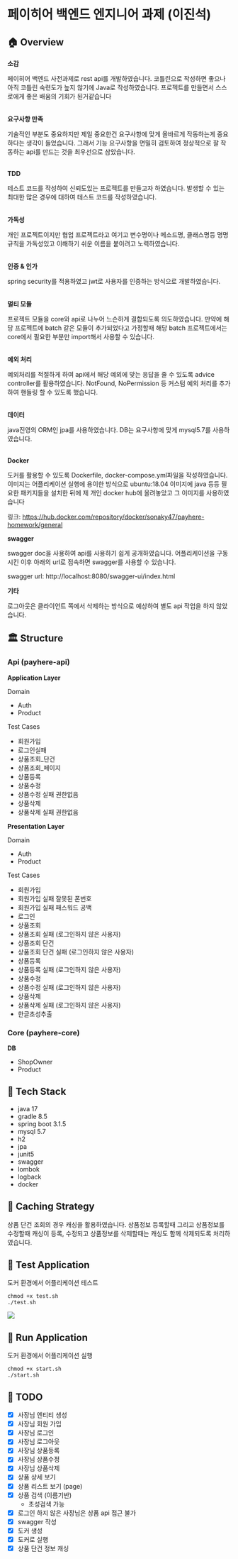 # 페이히어 백엔드 엔지니어 과제 (이진석)

## 🏠 Overview

**소감**

페이히어 백엔드 사전과제로 rest api를 개발하였습니다.
코틀린으로 작성하면 좋으나 아직 코틀린 숙련도가 높지 않기에 Java로 작성하였습니다.
프로젝트를 만들면서 스스로에게 좋은 배움의 기회가 된거같습니다 <br><br>

**요구사항 만족**

기술적인 부분도 중요하지만 제일 중요한건 요구사항에 맞게 올바르게 작동하는게 중요하다는 생각이 들었습니다.
그래서 기능 요구사항을 면밀히 검토하여 정상적으로 잘 작동하는 api를 만드는 것을 최우선으로 삼았습니다. <br><br>

**TDD**

테스트 코드를 작성하여 신뢰도있는 프로젝트를 만들고자 하였습니다.
발생할 수 있는 최대한 많은 경우에 대하여 테스트 코드를 작성하였습니다.
<br><br>

**가독성**

개인 프로젝트이지만 협업 프로젝트라고 여기고 변수명이나 메소드명, 클래스명등 명명 규칙을
가독성있고 이해하기 쉬운 이름을 붙이려고 노력하였습니다.
<br><br>

**인증 & 인가**

spring security를 적용하였고 jwt로 사용자를 인증하는 방식으로 개발하였습니다.
<br><br>

**멀티 모듈**

프로젝트 모듈을 core와 api로 나누어 느슨하게 결합되도록 의도하였습니다.
만약에 해당 프로젝트에 batch 같은 모듈이 추가되었다고 가정할때 해당 batch 프로젝트에서는 core에서 필요한 부분만 import해서 사용할 수 있습니다.
<br><br>

**예외 처리**

예외처리를 적절하게 하여 api에서 해당 예외에 맞는 응답을 줄 수 있도록 advice controller를 활용하였습니다.
NotFound, NoPermission 등 커스텀 예외 처리를 추가하여 핸들링 할 수 있도록 했습니다.
<br><br>

**데이터**

java진영의 ORM인 jpa를 사용하였습니다. DB는 요구사항에 맞게 mysql5.7를 사용하였습니다. <br><br>

**Docker**

도커를 활용할 수 있도록 Dockerfile, docker-compose.yml파일을 작성하였습니다.
이미지는 어플리케이션 실행에 용이한 방식으로 ubuntu:18.04 이미지에 java 등등 필요한 패키지들을 설치한 뒤에 제 개인 docker hub에 올려놓았고
그 이미지를 사용하였습니다

링크: https://hub.docker.com/repository/docker/sonaky47/payhere-homework/general

**swagger**

swagger doc을 사용하여 api를 사용하기 쉽게 공개하였습니다.
어플리케이션을 구동시킨 이후 아래의 url로 접속하면 swagger를 사용할 수 있습니다.

swagger url: http://localhost:8080/swagger-ui/index.html

**기타**

로그아웃은 클라이언트 쪽에서 삭제하는 방식으로 예상하여 별도 api 작업을 하지 않았습니다.

## 🏛️ Structure

### Api (payhere-api)

**Application Layer**

Domain

- Auth
- Product

Test Cases

- 회원가입
- 로그인실패
- 상품조회_단건
- 상품조회_페이지
- 상품등록
- 상품수정
- 상품수정 실패 권한없음
- 상품삭제
- 상품삭제 실패 권한없음

**Presentation Layer**

Domain

- Auth
- Product

Test Cases

- 회원가입
- 회원가입 실패 잘못된 폰번호
- 회원가입 실패 패스워드 공백
- 로그인
- 상품조회
- 상품조회 실패 (로그인하지 않은 사용자)
- 상품조회 단건
- 상품조회 단건 실패 (로그인하지 않은 사용자)
- 상품등록
- 상품등록 실패 (로그인하지 않은 사용자)
- 상품수정
- 상품수정 실패 (로그인하지 않은 사용자)
- 상품삭제
- 상품삭제 실패 (로그인하지 않은 사용자)
- 한글초성추출

### Core (payhere-core)

**DB**

- ShopOwner
- Product

## 🎢 Tech Stack

- java 17
- gradle 8.5
- spring boot 3.1.5
- mysql 5.7
- h2
- jpa
- junit5
- swagger
- lombok
- logback
- docker

## 🧩 Caching Strategy

상품 단건 조회의 경우 캐싱을 활용하였습니다.
상품정보 등록할때 그리고 상품정보를 수정할때 캐싱이 등록, 수정되고
상품정보를 삭제할때는 캐싱도 함께 삭제되도록 처리하였습니다.

## 🙏 Test Application

도커 환경에서 어플리케이션 테스트

```shell
chmod +x test.sh
./test.sh
```

![](docs/test.png)

## 🏃 Run Application

도커 환경에서 어플리케이션 실행

```shell
chmod +x start.sh
./start.sh
```

## 👷 TODO

- [x] 사장님 엔티티 생성
- [x] 사장님 회원 가입
- [x] 사장님 로그인
- [x] 사장님 로그아웃
- [x] 사장님 상품등록
- [x] 사장님 상품수정
- [x] 사장님 상품삭제
- [x] 상품 상세 보기
- [x] 상품 리스트 보기 (page)
- [x] 상품 검색 (이름기반)
    - 초성검색 가능
- [x] 로그인 하지 않은 사장님은 상품 api 접근 불가
- [x] swagger 작성
- [x] 도커 생성
- [x] 도커로 실행
- [x] 상품 단건 정보 캐싱